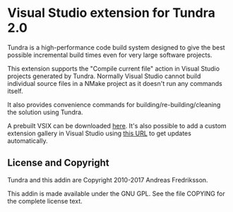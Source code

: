
Visual Studio extension for Tundra 2.0
=============================================================================

Tundra is a high-performance code build system designed to give the best
possible incremental build times even for very large software projects.

This extension supports the "Compile current file" action in Visual Studio
projects generated by Tundra. Normally Visual Studio cannot build individual
source files in a NMake project as it doesn't run any commands itself.

It also provides convenience commands for building/re-building/cleaning the
solution using Tundra.

A prebuilt VSIX can be downloaded [here](https://github.com/katacode/tundra-vsplugin/raw/master/Deployed/TundraExtsVs.vsix).
It's also possible to add a custom extension gallery in Visual Studio using
[this URL](https://raw.githubusercontent.com/katacode/tundra-vsplugin/master/Deployed/atom.xml) to get updates automatically.

License and Copyright
-----------------------------------------------------------------------------

Tundra and this addin are Copyright 2010-2017 Andreas Fredriksson.

This addin is made available under the GNU GPL. See the file COPYING for the
complete license text.

